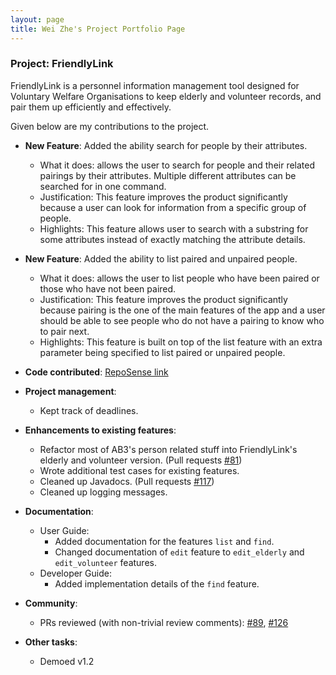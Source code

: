 ```yaml
---
layout: page
title: Wei Zhe's Project Portfolio Page
---
```


### Project: FriendlyLink

FriendlyLink is a personnel information management tool designed for Voluntary Welfare Organisations to keep elderly and volunteer records, and pair them up efficiently and effectively.

Given below are my contributions to the project.

* **New Feature**: Added the ability search for people by their attributes.
  * What it does: allows the user to search for people and their related pairings by their attributes. Multiple different attributes can be searched for in one command.
  * Justification: This feature improves the product significantly because a user can look for information from a specific group of people.
  * Highlights: This feature allows user to search with a substring for some attributes instead of exactly matching the attribute details.

* **New Feature**: Added the ability to list paired and unpaired people.
  * What it does: allows the user to list people who have been paired or those who have not been paired.
  * Justification: This feature improves the product significantly because pairing is the one of the main features of the app and a user should be able to see people who do not have a pairing to know who to pair next.
  * Highlights: This feature is built on top of the list feature with an extra parameter being specified to list paired or unpaired people.

* **Code contributed**: [RepoSense link](https://nus-cs2103-ay2223s2.github.io/tp-dashboard/?search=wz2k&breakdown=true&sort=groupTitle%20dsc&sortWithin=title&since=2023-02-17&timeframe=commit&mergegroup=&groupSelect=groupByRepos&checkedFileTypes=docs~functional-code~test-code~other)

* **Project management**:
  * Kept track of deadlines.

* **Enhancements to existing features**:
  * Refactor most of AB3's person related stuff into FriendlyLink's elderly and volunteer version. (Pull requests [\#81](https://github.com/AY2223S2-CS2103T-W12-1/tp/pull/81))
  * Wrote additional test cases for existing features.
  * Cleaned up Javadocs. (Pull requests [\#117](https://github.com/AY2223S2-CS2103T-W12-1/tp/pull/117))
  * Cleaned up logging messages.

* **Documentation**:
    * User Guide:
        * Added documentation for the features `list` and `find`.
        * Changed documentation of `edit` feature to `edit_elderly` and `edit_volunteer` features.
    * Developer Guide:
        * Added implementation details of the `find` feature.

* **Community**:
  * PRs reviewed (with non-trivial review comments): [\#89](https://github.com/AY2223S2-CS2103T-W12-1/tp/pull/89), [\#126](https://github.com/AY2223S2-CS2103T-W12-1/tp/pull/126)

* **Other tasks**:
  * Demoed v1.2
